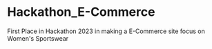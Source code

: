 # Hackathon_E-Commerce
First Place in Hackathon 2023 in making a E-Commerce site focus on Women's Sportswear
